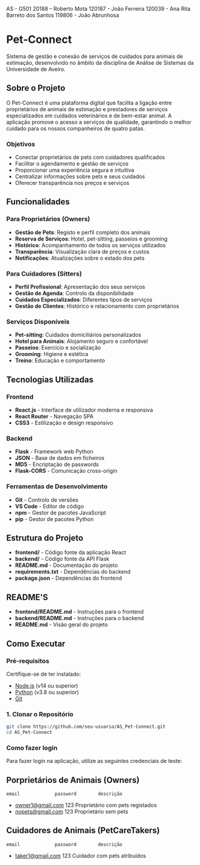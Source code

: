 AS - G501
20188 – Roberto Mota
120187 - João Ferreira
120039 - Ana Rita Barreto dos Santos
119806 - João Abrunhosa

# Pet-Connect

Sistema de gestão e conexão de serviços de cuidados para animais de estimação, desenvolvido no âmbito da disciplina de Análise de Sistemas da Universidade de Aveiro.

## Sobre o Projeto

O Pet-Connect é uma plataforma digital que facilita a ligação entre proprietários de animais de estimação e prestadores de serviços especializados em cuidados veterinários e de bem-estar animal. A aplicação promove o acesso a serviços de qualidade, garantindo o melhor cuidado para os nossos companheiros de quatro patas.

### Objetivos

- Conectar proprietários de pets com cuidadores qualificados
- Facilitar o agendamento e gestão de serviços
- Proporcionar uma experiência segura e intuitiva
- Centralizar informações sobre pets e seus cuidados
- Oferecer transparência nos preços e serviços

## Funcionalidades

### Para Proprietários (Owners)
- **Gestão de Pets**: Registo e perfil completo dos animais
- **Reserva de Serviços**: Hotel, pet-sitting, passeios e grooming
- **Histórico**: Acompanhamento de todos os serviços utilizados
- **Transparência**: Visualização clara de preços e custos
- **Notificações**: Atualizações sobre o estado dos pets

### Para Cuidadores (Sitters)
- **Perfil Profissional**: Apresentação dos seus serviços
- **Gestão de Agenda**: Controlo da disponibilidade
- **Cuidados Especializados**: Diferentes tipos de serviços
- **Gestão de Clientes**: Histórico e relacionamento com proprietários

### Serviços Disponíveis
- **Pet-sitting**: Cuidados domiciliários personalizados
- **Hotel para Animais**: Alojamento seguro e confortável
- **Passeios**: Exercício e socialização
- **Grooming**: Higiene e estética
- **Treino**: Educação e comportamento

## Tecnologias Utilizadas

### Frontend
- **React.js** - Interface de utilizador moderna e responsiva
- **React Router** - Navegação SPA
- **CSS3** - Estilização e design responsivo

### Backend
- **Flask** - Framework web Python
- **JSON** - Base de dados em ficheiros
- **MD5** - Encriptação de passwords
- **Flask-CORS** - Comunicação cross-origin

### Ferramentas de Desenvolvimento
- **Git** - Controlo de versões
- **VS Code** - Editor de código
- **npm** - Gestor de pacotes JavaScript
- **pip** - Gestor de pacotes Python

## Estrutura do Projeto
- **frontend/** - Código fonte da aplicação React
- **backend/** - Código fonte da API Flask
- **README.md** - Documentação do projeto
- **requirements.txt** - Dependências do backend
- **package.json** - Dependências do frontend

## README'S
- **frontend/README.md** - Instruções para o frontend
- **backend/README.md** - Instruções para o backend
- **README.md** - Visão geral do projeto

## Como Executar

### Pré-requisitos

Certifique-se de ter instalado:
- [Node.js](https://nodejs.org/) (v14 ou superior)
- [Python](https://python.org/) (v3.8 ou superior)
- [Git](https://git-scm.com/)

### 1. Clonar o Repositório

```bash
git clone https://github.com/seu-usuario/AS_Pet-Connect.git
cd AS_Pet-Connect

```

### Como fazer login
Para fazer login na aplicação, utilize as seguintes credenciais de teste:

## Porprietários de Animais (Owners)
    email             password        descrição
- owner1@gmail.com      123           Proprietário com pets registados
- nopets@gmail.com      123           Proprietário sem pets

## Cuidadores de Animais (PetCareTakers)
    email             password        descrição
- taker1@gmail.com      123           Cuidador com pets atribuídos
